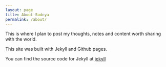 ```yaml
---
layout: page
title: About Sudnya
permalink: /about/
---
```


This is where I plan to post my thoughts, notes and content worth sharing with the world.

This site was built with Jekyll and Github pages.


You can find the source code for Jekyll at
[jekyll](https://github.com/jekyll/jekyll)
